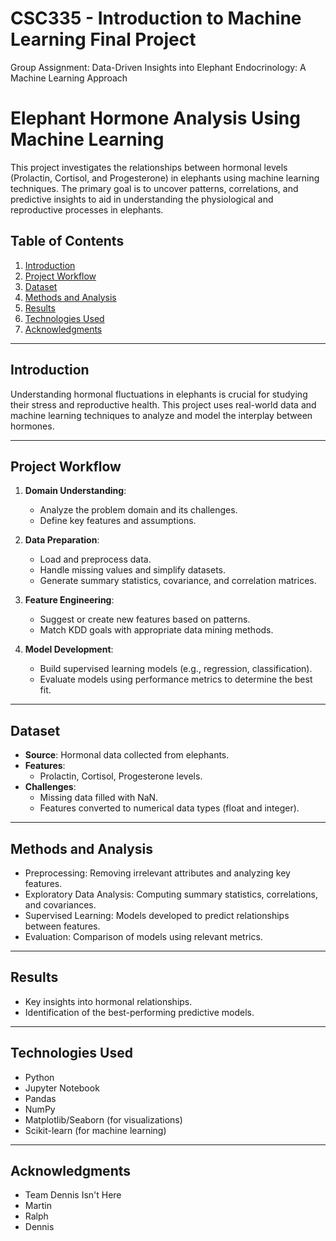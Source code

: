 # CSC335 - Introduction to Machine Learning Final Project
Group Assignment: Data-Driven Insights into Elephant Endocrinology: A Machine Learning Approach

# Elephant Hormone Analysis Using Machine Learning

This project investigates the relationships between hormonal levels (Prolactin, Cortisol, and Progesterone) in elephants using machine learning techniques. The primary goal is to uncover patterns, correlations, and predictive insights to aid in understanding the physiological and reproductive processes in elephants.

## Table of Contents
1. [Introduction](#introduction)
2. [Project Workflow](#project-workflow)
3. [Dataset](#dataset)
4. [Methods and Analysis](#methods-and-analysis)
5. [Results](#results)
6. [Technologies Used](#technologies-used)
7. [Acknowledgments](#acknowledgments)

---

## Introduction
Understanding hormonal fluctuations in elephants is crucial for studying their stress and reproductive health. This project uses real-world data and machine learning techniques to analyze and model the interplay between hormones.

---

## Project Workflow
1. **Domain Understanding**:
   - Analyze the problem domain and its challenges.
   - Define key features and assumptions.

2. **Data Preparation**:
   - Load and preprocess data.
   - Handle missing values and simplify datasets.
   - Generate summary statistics, covariance, and correlation matrices.

3. **Feature Engineering**:
   - Suggest or create new features based on patterns.
   - Match KDD goals with appropriate data mining methods.

4. **Model Development**:
   - Build supervised learning models (e.g., regression, classification).
   - Evaluate models using performance metrics to determine the best fit.

---

## Dataset
- **Source**: Hormonal data collected from elephants.
- **Features**:
  - Prolactin, Cortisol, Progesterone levels.
- **Challenges**:
  - Missing data filled with NaN.
  - Features converted to numerical data types (float and integer).

---

## Methods and Analysis
- Preprocessing: Removing irrelevant attributes and analyzing key features.
- Exploratory Data Analysis: Computing summary statistics, correlations, and covariances.
- Supervised Learning: Models developed to predict relationships between features.
- Evaluation: Comparison of models using relevant metrics.

---

## Results
- Key insights into hormonal relationships.
- Identification of the best-performing predictive models.

---

## Technologies Used
- Python
- Jupyter Notebook
- Pandas
- NumPy
- Matplotlib/Seaborn (for visualizations)
- Scikit-learn (for machine learning)

---

## Acknowledgments
- Team Dennis Isn't Here
- Martin
- Ralph
- Dennis
